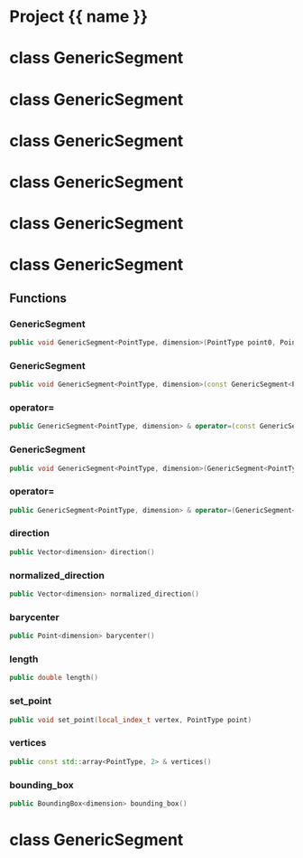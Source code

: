 <script setup>
import {useRoute} from 'vitepress'
const {path} = useRoute()
const tokens = path.split('/')
const words = tokens[2].split('-');
for (let i = 0; i < words.length; i++) {
    words[i] = words[i].charAt(0).toUpperCase() + words[i].slice(1);
    words[i] = words[i].replace('geode', 'Geode')
}
const name = words.join('-');
</script>
# Project {{ name }}

# class GenericSegment


# class GenericSegment


# class GenericSegment


# class GenericSegment


# class GenericSegment


# class GenericSegment


## Functions

### GenericSegment

```cpp
public void GenericSegment<PointType, dimension>(PointType point0, PointType point1)
```


### GenericSegment

```cpp
public void GenericSegment<PointType, dimension>(const GenericSegment<PointType, dimension> & other)
```


### operator=

```cpp
public GenericSegment<PointType, dimension> & operator=(const GenericSegment<PointType, dimension> & other)
```


### GenericSegment

```cpp
public void GenericSegment<PointType, dimension>(GenericSegment<PointType, dimension> && other)
```


### operator=

```cpp
public GenericSegment<PointType, dimension> & operator=(GenericSegment<PointType, dimension> && other)
```


### direction

```cpp
public Vector<dimension> direction()
```


### normalized_direction

```cpp
public Vector<dimension> normalized_direction()
```


### barycenter

```cpp
public Point<dimension> barycenter()
```


### length

```cpp
public double length()
```


### set_point

```cpp
public void set_point(local_index_t vertex, PointType point)
```


### vertices

```cpp
public const std::array<PointType, 2> & vertices()
```


### bounding_box

```cpp
public BoundingBox<dimension> bounding_box()
```




# class GenericSegment


